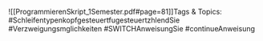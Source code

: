 
![[ProgrammierenSkript_1Semester.pdf#page=81]]Tags & Topics:
   #SchleifentypenkopfgesteuertfugesteuertzhlendSie
   #Verzweigungsmglichkeiten
   #SWITCHAnweisungSie
   #continueAnweisung
